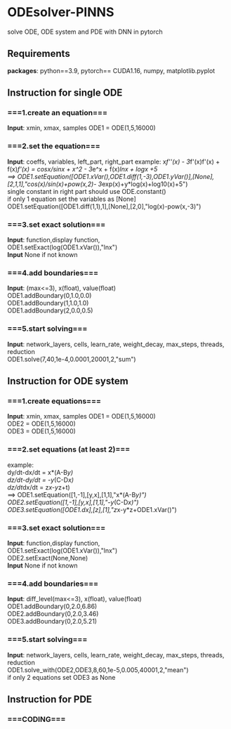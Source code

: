 # ODEsolver-PINNS
solve ODE, ODE system and PDE with DNN in pytorch

## Requirements
**packages**: python==3.9, pytorch== CUDA1.16, numpy, matplotlib.pyplot
## Instruction for single ODE
### ===1.create an equation===
**Input**: xmin, xmax, samples
ODE1 = ODE(1,5,16000)<br>
### ===2.set the equation===
**Input**: coeffs, variables, left_part, right_part
example:
x*f''(x) - 3*f'(x)f'(x) + f(x)*f'(x) = cosx/sinx + x^2 - 3*e^x + f(x)*lnx + logx +5<br>
 ==> ODE1.setEquation([ODE1.xVar(),ODE1.diff(1,-3),ODE1.yVar()],[None],[2,1,1],"cos(x)/sin(x)+pow(x,2)- 3*exp(x)+y*log(x)+log10(x)+5")<br>
single constant in right part should use ODE.constant()<br>
if only 1 equation set the variables as [None]<br>
ODE1.setEquation([ODE1.diff(1,1),1],[None],[2,0],"log(x)-pow(x,-3)")<br>
### ===3.set exact solution===
**Input**: function,display function,<br>
ODE1.setExact(log(ODE1.xVar()),"lnx")<br>
**Input** None if not known<br>
### ===4.add boundaries===
**Input**: (max<=3), x(float), value(float)<br>
ODE1.addBoundary(0,1.0,0.0)<br>
ODE1.addBoundary(1,1.0,1.0)<br>
ODE1.addBoundary(2,0.0,0.5)<br>
### ===5.start solving===
**Input**: network_layers, cells, learn_rate, weight_decay, max_steps, threads, reduction<br>
ODE1.solve(7,40,1e-4,0.0001,20001,2,"sum")<br>

## Instruction for ODE system
### ===1.create equations===
**Input**: xmin, xmax, samples
ODE1 = ODE(1,5,16000)<br>
ODE2 = ODE(1,5,16000)<br>
ODE3 = ODE(1,5,16000)<br>
### ===2.set equations (at least 2)===
example:<br>
         dy/dt-dx/dt = x*(A-B*y)<br>
         dz/dt-dy/dt = -y*(C-D*x)<br>
         dz/dt*dx/dt = z*x-y*z+t)<br>
 ==> ODE1.setEquation([1,-1],[y,x],[1,1],"x*(A-B*y)")<br>
     ODE2.setEquation([1,-1],[y,x],[1,1],"-y*(C-D*x)")<br>
     ODE3.setEquation([ODE1.dx],[z],[1],"z*x-y*z+ODE1.xVar()")<br>
### ===3.set exact solution===
**Input**: function,display function,<br>
ODE1.setExact(log(ODE1.xVar()),"lnx")<br>
ODE2.setExact(None,None)<br>
**Input** None if not known<br>
### ===4.add boundaries===
**Input**: diff_level(max<=3), x(float), value(float)<br>
ODE1.addBoundary(0,2.0,6.86)<br>
ODE2.addBoundary(0,2.0,3.46)<br>
ODE3.addBoundary(0,2.0,5.21)<br>
### ===5.start solving===
**Input**: network_layers, cells, learn_rate, weight_decay, max_steps, threads, reduction<br>
ODE1.solve_with(ODE2,ODE3,8,60,1e-5,0.005,40001,2,"mean")<br>
if only 2 equations set ODE3 as None<br>
## Instruction for PDE
### ===CODING===
